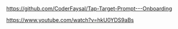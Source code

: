 https://github.com/CoderFaysal/Tap-Target-Prompt---Onboarding 

https://www.youtube.com/watch?v=hkU0YDS9aBs 